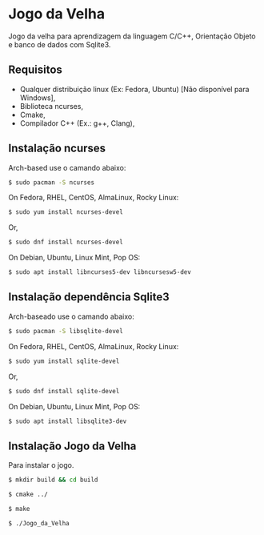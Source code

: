
# Jogo da Velha

Jogo da velha para aprendizagem da linguagem C/C++, Orientação Objeto e banco de dados com Sqlite3.



## Requisitos

* Qualquer distribuição linux (Ex: Fedora, Ubuntu) [Não disponível para Windows],
* Biblioteca ncurses,
* Cmake,
* Compilador C++ (Ex.: g++, Clang),

## Instalação ncurses

Arch-based use o camando abaixo:
```bash
$ sudo pacman -S ncurses
```
On Fedora, RHEL, CentOS, AlmaLinux, Rocky Linux:
```bash
$ sudo yum install ncurses-devel
```
Or,
```bash
$ sudo dnf install ncurses-devel
```

On Debian, Ubuntu, Linux Mint, Pop OS:
```bash
$ sudo apt install libncurses5-dev libncursesw5-dev
```

## Instalação dependência Sqlite3

Arch-baseado use o camando abaixo:
```bash
$ sudo pacman -S libsqlite-devel
```

On Fedora, RHEL, CentOS, AlmaLinux, Rocky Linux:
```bash
$ sudo yum install sqlite-devel
```
Or,
```bash
$ sudo dnf install sqlite-devel
```

On Debian, Ubuntu, Linux Mint, Pop OS:
```bash
$ sudo apt install libsqlite3-dev
```


## Instalação Jogo da Velha

Para instalar o jogo.

```bash
$ mkdir build && cd build
```


```bash
$ cmake ../
```

```bash
$ make
```
 
```bash
$ ./Jogo_da_Velha
```